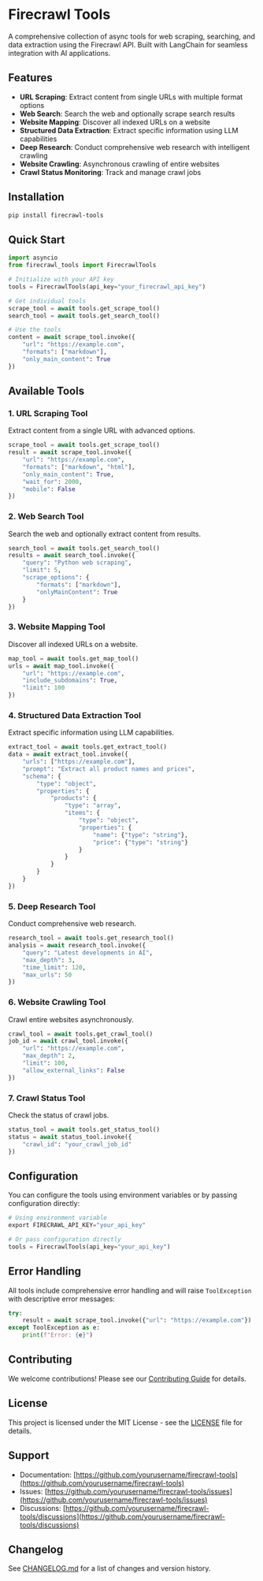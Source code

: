 # Firecrawl Tools

A comprehensive collection of async tools for web scraping, searching, and data extraction using the Firecrawl API. Built with LangChain for seamless integration with AI applications.

## Features

- **URL Scraping**: Extract content from single URLs with multiple format options
- **Web Search**: Search the web and optionally scrape search results
- **Website Mapping**: Discover all indexed URLs on a website
- **Structured Data Extraction**: Extract specific information using LLM capabilities
- **Deep Research**: Conduct comprehensive web research with intelligent crawling
- **Website Crawling**: Asynchronous crawling of entire websites
- **Crawl Status Monitoring**: Track and manage crawl jobs

## Installation

```bash
pip install firecrawl-tools
```

## Quick Start

```python
import asyncio
from firecrawl_tools import FirecrawlTools

# Initialize with your API key
tools = FirecrawlTools(api_key="your_firecrawl_api_key")

# Get individual tools
scrape_tool = await tools.get_scrape_tool()
search_tool = await tools.get_search_tool()

# Use the tools
content = await scrape_tool.invoke({
    "url": "https://example.com",
    "formats": ["markdown"],
    "only_main_content": True
})
```

## Available Tools

### 1. URL Scraping Tool
Extract content from a single URL with advanced options.

```python
scrape_tool = await tools.get_scrape_tool()
result = await scrape_tool.invoke({
    "url": "https://example.com",
    "formats": ["markdown", "html"],
    "only_main_content": True,
    "wait_for": 2000,
    "mobile": False
})
```

### 2. Web Search Tool
Search the web and optionally extract content from results.

```python
search_tool = await tools.get_search_tool()
results = await search_tool.invoke({
    "query": "Python web scraping",
    "limit": 5,
    "scrape_options": {
        "formats": ["markdown"],
        "onlyMainContent": True
    }
})
```

### 3. Website Mapping Tool
Discover all indexed URLs on a website.

```python
map_tool = await tools.get_map_tool()
urls = await map_tool.invoke({
    "url": "https://example.com",
    "include_subdomains": True,
    "limit": 100
})
```

### 4. Structured Data Extraction Tool
Extract specific information using LLM capabilities.

```python
extract_tool = await tools.get_extract_tool()
data = await extract_tool.invoke({
    "urls": ["https://example.com"],
    "prompt": "Extract all product names and prices",
    "schema": {
        "type": "object",
        "properties": {
            "products": {
                "type": "array",
                "items": {
                    "type": "object",
                    "properties": {
                        "name": {"type": "string"},
                        "price": {"type": "string"}
                    }
                }
            }
        }
    }
})
```

### 5. Deep Research Tool
Conduct comprehensive web research.

```python
research_tool = await tools.get_research_tool()
analysis = await research_tool.invoke({
    "query": "Latest developments in AI",
    "max_depth": 3,
    "time_limit": 120,
    "max_urls": 50
})
```

### 6. Website Crawling Tool
Crawl entire websites asynchronously.

```python
crawl_tool = await tools.get_crawl_tool()
job_id = await crawl_tool.invoke({
    "url": "https://example.com",
    "max_depth": 2,
    "limit": 100,
    "allow_external_links": False
})
```

### 7. Crawl Status Tool
Check the status of crawl jobs.

```python
status_tool = await tools.get_status_tool()
status = await status_tool.invoke({
    "crawl_id": "your_crawl_job_id"
})
```

## Configuration

You can configure the tools using environment variables or by passing configuration directly:

```python
# Using environment variable
export FIRECRAWL_API_KEY="your_api_key"

# Or pass configuration directly
tools = FirecrawlTools(api_key="your_api_key")
```

## Error Handling

All tools include comprehensive error handling and will raise `ToolException` with descriptive error messages:

```python
try:
    result = await scrape_tool.invoke({"url": "https://example.com"})
except ToolException as e:
    print(f"Error: {e}")
```

## Contributing

We welcome contributions! Please see our [Contributing Guide](CONTRIBUTING.md) for details.

## License

This project is licensed under the MIT License - see the [LICENSE](LICENSE) file for details.

## Support

- Documentation: [https://github.com/yourusername/firecrawl-tools](https://github.com/yourusername/firecrawl-tools)
- Issues: [https://github.com/yourusername/firecrawl-tools/issues](https://github.com/yourusername/firecrawl-tools/issues)
- Discussions: [https://github.com/yourusername/firecrawl-tools/discussions](https://github.com/yourusername/firecrawl-tools/discussions)

## Changelog

See [CHANGELOG.md](CHANGELOG.md) for a list of changes and version history. 